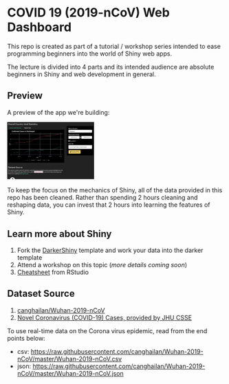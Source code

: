 # COVID 19 (2019-nCoV) Web Dashboard
This repo is created as part of a tutorial / workshop series intended to ease programming beginners into the world of Shiny web apps.

The lecture is divided into 4 parts and its intended audience are absolute beginners in Shiny and web development in general. 

## Preview
A preview of the app we're building:

<img src="assets/app.png" width="40%">


To keep the focus on the mechanics of Shiny, all of the data provided in this repo has been cleaned. Rather than spending 2 hours cleaning and reshaping data, you can invest that 2 hours into learning the features of Shiny.



## Learn more about Shiny
1. Fork the [DarkerShiny](https://github.com/onlyphantom/darkershiny) template and work your data into the darker template
2. Attend a workshop on this topic (_more details coming soon_)
3. [Cheatsheet](https://shiny.rstudio.com/images/shiny-cheatsheet.pdf) from RStudio

## Dataset Source
1. [canghailan/Wuhan-2019-nCoV](https://github.com/canghailan/Wuhan-2019-nCoV)
2. [Novel Coronavirus (COVID-19) Cases, provided by JHU CSSE](https://github.com/CSSEGISandData/COVID-19)

To use real-time data on the Corona virus epidemic, read from the end points below:
- csv: https://raw.githubusercontent.com/canghailan/Wuhan-2019-nCoV/master/Wuhan-2019-nCoV.csv
- json: https://raw.githubusercontent.com/canghailan/Wuhan-2019-nCoV/master/Wuhan-2019-nCoV.json